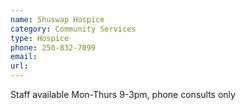 ```yaml
---
name: Shuswap Hospice
category: Community Services
type: Hospice
phone: 250-832-7099
email: 
url: 
---
```


Staff available Mon-Thurs 9-3pm, phone consults only